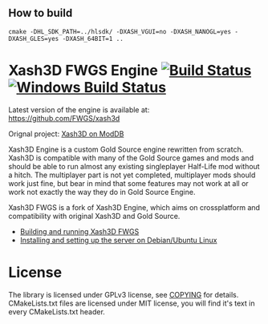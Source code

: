 ## How to build

	cmake -DHL_SDK_PATH=../hlsdk/ -DXASH_VGUI=no -DXASH_NANOGL=yes -DXASH_GLES=yes -DXASH_64BIT=1 ..

# Xash3D FWGS Engine [![Build Status](https://travis-ci.org/FWGS/xash3d.svg)](https://travis-ci.org/FWGS/xash3d) [![Windows Build Status](https://ci.appveyor.com/api/projects/status/github/FWGS/xash3d?svg=true)](https://ci.appveyor.com/project/a1batross/xash3d)

Latest version of the engine is available at:
https://github.com/FWGS/xash3d

Orignal project: [Xash3D on ModDB](http://www.moddb.com/engines/xash3d-engine)

Xash3D Engine is a custom Gold Source engine rewritten from scratch. Xash3D
is compatible with many of the Gold Source games and mods and should be
able to run almost any existing singleplayer Half-Life mod without a hitch.
The multiplayer part is not yet completed, multiplayer mods should work just
fine, but bear in mind that some features may not work at all or work not
exactly the way they do in Gold Source Engine.

Xash3D FWGS is a fork of Xash3D Engine, which aims on crossplatform and compatibility
with original Xash3D and Gold Source.

- [Building and running Xash3D FWGS](https://github.com/FWGS/xash3d/wiki/Building-and-running)
- [Installing and setting up the server on Debian/Ubuntu Linux](https://github.com/FWGS/xash3d/wiki/How-to-set-up-a-Xash3D-Dedicated-Server-on-Debian-Ubuntu-Linux)

# License

The library is licensed under GPLv3 license, see [COPYING](https://github.com/FWGS/xash3d/blob/master/COPYING) for details.
CMakeLists.txt files are licensed under MIT license, you will find it's text
in every CMakeLists.txt header.